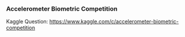 ### Accelerometer Biometric Competition

Kaggle Question: https://www.kaggle.com/c/accelerometer-biometric-competition
